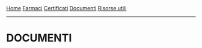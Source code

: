 <div class="topnav">
  <a href="https://sl-rad.github.io/appunti-di-un-giovane-medico/">Home</a>
  <a href="https://sl-rad.github.io/appunti-di-un-giovane-medico/farmaci.html">Farmaci</a>
  <a href="https://sl-rad.github.io/appunti-di-un-giovane-medico/certificati.html">Certificati</a>
  <a href="https://sl-rad.github.io/appunti-di-un-giovane-medico/documenti.html">Documenti</a>
  <a href="https://sl-rad.github.io/appunti-di-un-giovane-medico/risorse_utili.html">Risorse utili</a>
</div>

- - -  

# DOCUMENTI
